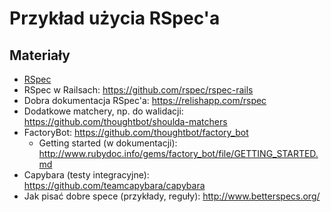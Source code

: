 # Przykład użycia RSpec'a

## Materiały

* [RSpec](http://rspec.info/)
* RSpec w Railsach: https://github.com/rspec/rspec-rails
* Dobra dokumentacja RSpec'a: https://relishapp.com/rspec
* Dodatkowe matchery, np. do walidacji: https://github.com/thoughtbot/shoulda-matchers
* FactoryBot: https://github.com/thoughtbot/factory_bot
  * Getting started (w dokumentacji): http://www.rubydoc.info/gems/factory_bot/file/GETTING_STARTED.md
* Capybara (testy integracyjne): https://github.com/teamcapybara/capybara
* Jak pisać dobre spece (przykłady, reguły): http://www.betterspecs.org/

